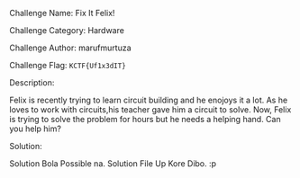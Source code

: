 Challenge Name: Fix It Felix!

Challenge Category: Hardware

Challenge Author: marufmurtuza

Challenge Flag: `KCTF{Uf1x3dIT}`

Description:

Felix is recently trying to learn circuit building and he enojoys it a lot. 
As he loves to work with circuits,his teacher gave him a circuit to solve.
Now, Felix is trying to solve the problem for hours but he needs a helping hand.
Can you help him?

Solution:

Solution Bola Possible na. Solution File Up Kore Dibo.   :p
